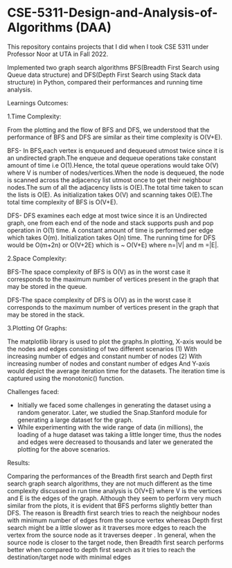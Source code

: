 # CSE-5311-Design-and-Analysis-of-Algorithms (DAA)
This repository contains projects  that I did when I took CSE 5311 under Professor Noor at UTA in Fall 2022. 

Implemented two graph search algorithms BFS(Breadth First Search using Queue data structure) and DFS(Depth First Search using Stack data structure) in Python, compared their performances and running time analysis.

Learnings Outcomes:

1.Time Complexity:

From the plotting and the flow of BFS and DFS, we understood that the performance of BFS and DFS are similar as their time complexity is O(V+E).

BFS- In BFS,each vertex is enqueued and dequeued utmost twice since it is an undirected graph.The enqueue and dequeue operations take constant amount of time i.e O(1).Hence, the total queue operations would take O(V) where V is number of nodes/vertices.When the node is dequeued, the node is scanned across the adjacency list utmost once to get their neighbour nodes.The sum of all the adjacency lists is O(E).The total time taken to scan the lists is O(E).
As initialization takes O(V) and scanning takes O(E).The total time complexity of BFS is O(V+E).

DFS- DFS examines each edge at most twice since it is an Undirected graph, one from each end of the node and stack supports push and pop operation in O(1) time.
A constant amount of time is performed per edge which takes O(m). Initialization takes O(n) time. The running time for DFS would be O(m+2n) or O(V+2E) which is ~ O(V+E) where n=|V| and m =|E|.


2.Space Complexity:

BFS-The space complexity of BFS is O(V) as in the worst case it corresponds to
the maximum number of vertices present in the graph that may be stored in
the queue.

DFS-The space complexity of DFS is O(V) as in the worst case it corresponds to
the maximum number of vertices present in the graph that may be stored in
the stack.

3.Plotting Of Graphs:

The matplotlib library is used to plot the graphs.In plotting, X-axis would be
the nodes and edges consisting of two different scenarios
(1) With increasing number of edges and constant number of nodes
(2) With increasing number of nodes and constant number of edges
And Y-axis would depict the average iteration time for the datasets.
The iteration time is captured using the monotonic() function.


Challenges faced:

- Initially we faced some challenges in generating the dataset using a
random generator. Later, we studied the Snap.Stanford module for
generating a large dataset for the graph.
- While experimenting with the wide range of data (in millions), the
loading of a huge dataset was taking a little longer time, thus the
nodes and edges were decreased to thousands and later we generated
the plotting for the above scenarios.


Results:

Comparing the performances of the Breadth first search and Depth first
search graph search algorithms, they are not much different as the time
complexity discussed in run time analysis is O(V+E) where V is the vertices
and E is the edges of the graph.
Although they seem to perform very much similar from the plots, it is
evident that BFS performs slightly better than DFS. The reason is Breadth
first search tries to reach the neighbour nodes with minimum number of
edges from the source vertex whereas Depth first search might be a little
slower as it traverses more edges to reach the vertex from the source node
as it traverses deeper . In general, when the source node is closer to the
target node, then Breadth first search performs better when compared to
depth first search as it tries to reach the destination/target node with
minimal edges
